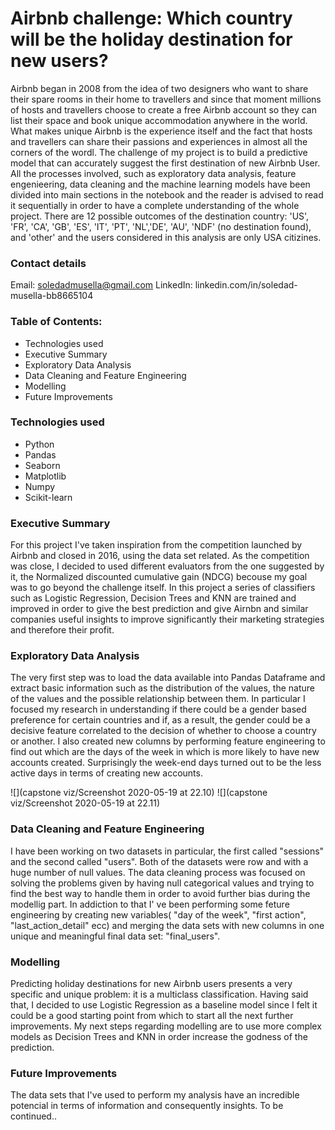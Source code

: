 # Airbnb challenge: Which country will be the holiday destination for new users?


Airbnb began in 2008 from the idea of two designers who want to share their spare rooms in their home to travellers and since that moment millions of hosts and travellers choose to create a free Airbnb account so they can list their space and book unique accommodation anywhere in the world. What makes unique Airbnb is the experience itself and the fact that hosts and travellers can share their passions and experiences in almost all the corners of the wordl. The challenge of my project is to build a predictive model that can accurately suggest the first destination of new Airbnb User. All the processes involved, such as exploratory data analysis, feature engenieering, data cleaning and the machine learning models have been divided into main sections in the notebook and the reader is advised to read it sequentially in order to have a complete understanding of the whole project. There are 12 possible outcomes of the destination country: 'US', 'FR', 'CA', 'GB', 'ES', 'IT', 'PT', 'NL','DE', 'AU', 'NDF' (no destination found), and 'other' and the users considered in this analysis are only USA citizines. 

### Contact details

Email: soledadmusella@gmail.com
LinkedIn: linkedin.com/in/soledad-musella-bb8665104

### Table of Contents: 

- Technologies used
- Executive Summary
- Exploratory Data Analysis
- Data Cleaning and Feature Engineering
- Modelling 
- Future Improvements


### Technologies used

- Python
- Pandas
- Seaborn
- Matplotlib
- Numpy
- Scikit-learn

### Executive Summary

For this project I've taken inspiration from the competition launched by Airbnb and closed in 2016, using the data set related. As the competition was close, I decided to used different evaluators from the one suggested by it, the Normalized discounted cumulative gain (NDCG) becouse my goal was to go beyond the challenge itself. In this project a series of classifiers such as Logistic Regression, Decision Trees and KNN are trained and improved in order to give the best prediction and give Airnbn and similar companies useful insights to improve significantly their marketing strategies and therefore their profit.


### Exploratory Data Analysis

The very first step was to load the data available into Pandas Dataframe and extract basic information such as the distribution of the values, the nature of the values and the possible relationship between them. In particular I focused my research in understanding if there could be a gender based preference for certain countries and if, as a result, the gender could be a decisive feature correlated to the decision of whether to choose a country or another. I also created new columns by performing feature engineering to find out which are the days of the week in which is more likely to have new accounts created. Surprisingly the week-end days turned out to be the less active days in terms of creating new accounts. 


![](capstone viz/Screenshot 2020-05-19 at 22.10)        ![](capstone viz/Screenshot 2020-05-19 at 22.11) 


### Data Cleaning and Feature Engineering

I have been working on two datasets in particular, the first called "sessions" and the second called "users". Both of the datasets were row and with a huge number of null values. The data cleaning process was focused on solving the problems given by having null categorical values and trying to find the best way to handle them in order to avoid further bias during the modellig part. In addiction to that I' ve been performing some feture engineering by creating new variables( "day of the week", "first action", "last_action_detail" ecc) and merging the data sets with new columns in one unique and meaningful final data set: "final_users".


### Modelling 

Predicting holiday destinations for new Airbnb users presents a very specific and unique problem: it is a multiclass classification. Having said that, I decided to use Logistic Regression as a baseline model since I felt it could be a good starting point from which to start all the next further improvements. My next steps regarding modelling are to use more complex models as Decision Trees and KNN in order increase the godness of the prediction.   



### Future Improvements

The data sets that I've used to perform my analysis have an incredible potencial in terms of information and consequently insights. To be continued..
















